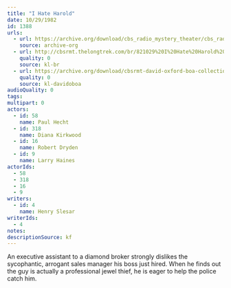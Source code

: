 ```yaml
---
title: "I Hate Harold"
date: 10/29/1982
id: 1388
urls: 
  - url: https://archive.org/download/cbs_radio_mystery_theater/cbs_radio_mystery_theater-1351-1399.zip/cbs_radio_mystery_theater-1351-1399%2Fcbsrmt_1388_i_hate_harold.mp3
    source: archive-org
  - url: http://cbsrmt.thelongtrek.com/br/821029%20I%20Hate%20Harold%20-%20WBBM.mp3
    quality: 0
    source: kl-br
  - url: https://archive.org/download/cbsrmt-david-oxford-boa-collection/CBSRMT-821029-1388-I-Hate-Harold-(128-48)_WBBM-JE-{BoA}.mp3
    quality: 0
    source: kl-davidoboa
audioQuality: 0
tags: 
multipart: 0
actors:  
  - id: 58
    name: Paul Hecht  
  - id: 318
    name: Diana Kirkwood  
  - id: 16
    name: Robert Dryden  
  - id: 9
    name: Larry Haines
actorIds:  
  - 58  
  - 318  
  - 16  
  - 9
writers:  
  - id: 4
    name: Henry Slesar
writerIds:  
  - 4
notes: 
descriptionSource: kf
---
```

An executive assistant to a diamond broker strongly dislikes the sycophantic, arrogant sales manager his boss just hired. When he finds out the guy is actually a professional jewel thief, he is eager to help the police catch him.